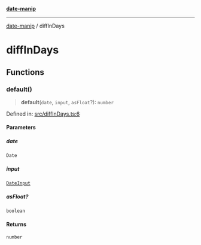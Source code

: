 [**date-manip**](index.md)

***

[date-manip](modules.md) / diffInDays

# diffInDays

## Functions

### default()

> **default**(`date`, `input`, `asFloat`?): `number`

Defined in: [src/diffInDays.ts:6](https://github.com/fengxinming/date-manip/blob/672f1dce8f57973c145b734bdf778535cf1bb983/src/diffInDays.ts#L6)

#### Parameters

##### date

`Date`

##### input

[`DateInput`](types.md#dateinput)

##### asFloat?

`boolean`

#### Returns

`number`
